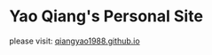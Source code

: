 # Yao Qiang's Personal Site

please visit: [qiangyao1988.github.io](https://qiangyao1988.github.io/)

